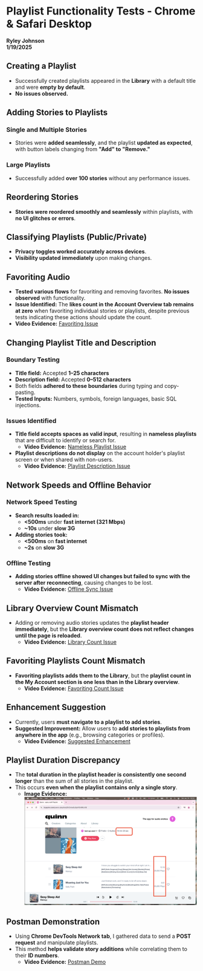 # Playlist Functionality Tests - Chrome & Safari Desktop  

**Ryley Johnson**  
**1/19/2025**  

## Creating a Playlist  
- Successfully created playlists appeared in the **Library** with a default title and were **empty by default**.  
- **No issues observed.**  

## Adding Stories to Playlists  
### Single and Multiple Stories  
- Stories were **added seamlessly**, and the playlist **updated as expected**, with button labels changing from **"Add" to "Remove."**  

### Large Playlists  
- Successfully added **over 100 stories** without any performance issues.  

## Reordering Stories  
- **Stories were reordered smoothly and seamlessly** within playlists, with **no UI glitches or errors**.  

## Classifying Playlists (Public/Private)  
- **Privacy toggles worked accurately across devices**.  
- **Visibility updated immediately** upon making changes.  

## Favoriting Audio  
- **Tested various flows** for favoriting and removing favorites. **No issues observed** with functionality.  
- **Issue Identified:** The **likes count in the Account Overview tab remains at zero** when favoriting individual stories or playlists, despite previous tests indicating these actions should update the count.  
- **Video Evidence:** [Favoriting Issue](https://www.loom.com/share/3cb2e407f1c64af4a857e4946834a093)  

## Changing Playlist Title and Description  
### Boundary Testing  
- **Title field:** Accepted **1–25 characters**  
- **Description field:** Accepted **0–512 characters**  
- Both fields **adhered to these boundaries** during typing and copy-pasting.  
- **Tested Inputs:** Numbers, symbols, foreign languages, basic SQL injections.  

### Issues Identified  
- **Title field accepts spaces as valid input**, resulting in **nameless playlists** that are difficult to identify or search for.  
  - **Video Evidence:** [Nameless Playlist Issue](https://www.loom.com/share/f0f9ea727585405ab03d7897b7cc7469)  
- **Playlist descriptions do not display** on the account holder's playlist screen or when shared with non-users.  
  - **Video Evidence:** [Playlist Description Issue](https://www.loom.com/share/6ec435aa3150412d88e66b4f9e4435c0)  

## Network Speeds and Offline Behavior  
### Network Speed Testing  
- **Search results loaded in:**  
  - **<500ms** under **fast internet (321 Mbps)**  
  - **~10s** under **slow 3G**  
- **Adding stories took:**  
  - **<500ms** on **fast internet**  
  - **~2s** on **slow 3G**  

### Offline Testing  
- **Adding stories offline showed UI changes but failed to sync with the server after reconnecting**, causing changes to be lost.  
  - **Video Evidence:** [Offline Sync Issue](https://www.loom.com/share/030c06a9de944598a370d763e39eeeed)  

## Library Overview Count Mismatch  
- Adding or removing audio stories updates the **playlist header immediately**, but the **Library overview count does not reflect changes until the page is reloaded**.  
  - **Video Evidence:** [Library Count Issue](https://www.loom.com/share/9fc4e87d419645a492e1f998feaeb2d6)  

## Favoriting Playlists Count Mismatch  
- **Favoriting playlists adds them to the Library**, but the **playlist count in the My Account section is one less than in the Library overview**.  
  - **Video Evidence:** [Favoriting Count Issue](https://www.loom.com/share/294e3b7049b74c52ac9322f2e710b334)  

## Enhancement Suggestion  
- Currently, users **must navigate to a playlist to add stories**.  
- **Suggested Improvement:** Allow users to **add stories to playlists from anywhere in the app** (e.g., browsing categories or profiles).  
  - **Video Evidence:** [Suggested Enhancement](https://www.loom.com/share/90a45f24de6b4880806e27bf7fafca37)  

## Playlist Duration Discrepancy  
- The **total duration in the playlist header is consistently one second longer** than the sum of all stories in the playlist.  
- This occurs **even when the playlist contains only a single story**.  
  - **Image Evidence:** ![One Second Difference](one_second_difference.png)  

## Postman Demonstration  
- Using **Chrome DevTools Network tab**, I gathered data to send a **POST request** and manipulate playlists.  
- This method **helps validate story additions** while correlating them to their **ID numbers**.  
  - **Video Evidence:** [Postman Demo](postman_demo.mov)  
